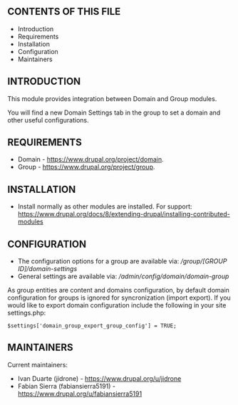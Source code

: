 ## CONTENTS OF THIS FILE

 * Introduction
 * Requirements
 * Installation
 * Configuration
 * Maintainers


## INTRODUCTION

This module provides integration between Domain and Group modules.

You will find a new Domain Settings tab in the group to set a
domain and other useful configurations.

## REQUIREMENTS

  * Domain - https://www.drupal.org/project/domain.
  * Group - https://www.drupal.org/project/group.


## INSTALLATION

  * Install normally as other modules are installed. For support:
    https://www.drupal.org/docs/8/extending-drupal/installing-contributed-modules


## CONFIGURATION

  * The configuration options for a group are available via:
    _/group/[GROUP ID]/domain-settings_
  * General settings are available via:
    _/admin/config/domain/domain-group_

As group entities are content and domains configuration, by default domain
configuration for groups is ignored for syncronization (import export). If you
would like to export domain configuration include the following in your site
settings.php:

`$settings['domain_group_export_group_config'] = TRUE;`

## MAINTAINERS

Current maintainers:
 * Ivan Duarte (jidrone) - https://www.drupal.org/u/jidrone
 * Fabian Sierra (fabiansierra5191) - https://www.drupal.org/u/fabiansierra5191
